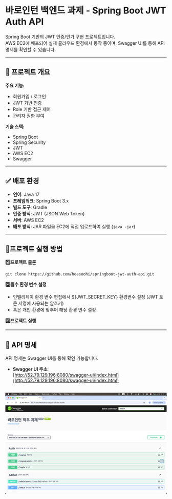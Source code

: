 # 바로인턴 백엔드 과제 - Spring Boot JWT Auth API

Spring Boot 기반의 JWT 인증/인가 구현 프로젝트입니다.  
AWS EC2에 배포되어 실제 클라우드 환경에서 동작 중이며, Swagger UI를 통해 API 명세를 확인할 수 있습니다.

---

## 🔗 프로젝트 개요
**주요 기능:**
- 회원가입 / 로그인
- JWT 기반 인증
- Role 기반 접근 제어
- 관리자 권한 부여

**기술 스택:**
- Spring Boot
- Spring Security
- JWT
- AWS EC2
- Swagger

---

## ✅ 배포 환경

- **언어**: Java 17
- **프레임워크**: Spring Boot 3.x
- **빌드 도구**: Gradle
- **인증 방식**: JWT (JSON Web Token)
- **서버**: AWS EC2 
- **배포 방식**: JAR 파일을 EC2에 직접 업로드하여 실행 (`java -jar`)

---

## 📂프로젝트 실행 방법

**1️⃣프로젝트 클론**
```
git clone https://github.com/heesoohi/springboot-jwt-auth-api.git
```

**2️⃣필수 환경 변수 설정**
- 인텔리제이 환경 변수 편집에서 ${JWT_SECRET_KEY} 환경변수 설정 (JWT 토큰 서명에 사용되는 암호키)
- 혹은 개인 환경에 맞추어 해당 환경 변수 설정

**3️⃣프로젝트 실행**

---

## 📄 API 명세
API 명세는 Swagger UI를 통해 확인 가능합니다.
- **Swagger UI 주소**:  
  [http://52.79.129.196:8080/swagger-ui/index.html](http://52.79.129.196:8080/swagger-ui/index.html)

![img.png](img.png)
---